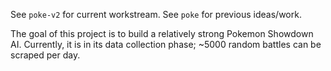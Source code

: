 See `poke-v2` for current workstream. See `poke` for previous ideas/work.

The goal of this project is to build a relatively strong Pokemon Showdown AI.
Currently, it is in its data collection phase; ~5000 random battles can be scraped per day.

